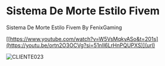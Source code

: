 # Sistema De Morte Estilo Fivem
Sistema De Morte Estilo Fivem By FenixGaming

[[https://www.youtube.com/watch?v=W5VsMqkyASo&t=201s](https://youtu.be/ortn2O3OCVg?si=51nIl6LrHnPQUPXS)](url)

![CLIENTE023](https://user-images.githubusercontent.com/109884437/188957279-daf2cff9-845c-42ae-b5aa-a4716785a602.jpg)




